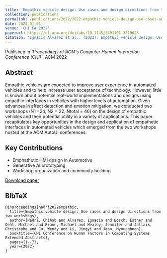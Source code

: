 ```yaml
---
title: 'Empathic vehicle design: Use cases and design directions from two workshops'
collection: publications
permalink: /publications/2022/2022-empathic-vehicle-design-use-cases-and-design-direc
date: 2022-01-01
venue: 'CHI EA 2022'
paperurl: https://dl.acm.org/doi/abs/10.1145/3491101.3519623
citation: 'Ignacio Alvarez et al.. (2022). Empathic vehicle design: Use cases and design directions from two workshops. CHI 2022.'
---
```


Published in *'Proceedings of ACM's Computer Human Interaction Conference (CHI)'*, ACM 2022

## Abstract

Empathic vehicles are expected to improve user experience in automated vehicles and to help increase user acceptance of technology. However, little is known about potential real-world implementations and designs using empathic interfaces in vehicles with higher levels of automation. Given advances in affect detection and emotion mitigation, we conducted two workshops (N1 =24, N2 = 22, Ntotal = 46) on the design of empathic vehicles and their potential utility in a variety of applications. This paper recapitulates key opportunities in the design and application of empathetic interfaces in automated vehicles which emerged from the two workshops hosted at the ACM AutoUI conferences.

## Key Contributions

* Emphathetic HMI design in Automotive
* Generative AI prototyping
* Workshop organization and community building

[Download paper](https://dl.acm.org/doi/abs/10.1145/3491101.3519623)

## BibTeX

```
@inproceedings{nadri2022empathic,
  title={Empathic vehicle design: Use cases and design directions from two workshops},
  author={Nadri, Chihab and Alvarez, Ignacio and Bosch, Esther and Oehl, Michael and Braun, Michael and Healey, Jennifer and Jallais, Christophe and Ju, Wendy and Li, Jingyi and Jeon, Myounghoon},
  booktitle={CHI Conference on Human Factors in Computing Systems Extended Abstracts},
  pages={1--7},
  year={2022}
}
```